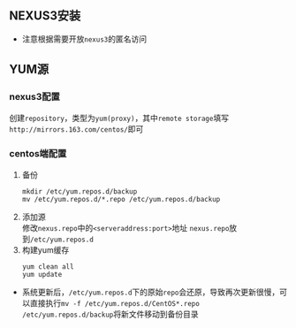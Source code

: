 ## NEXUS3安装

* 注意根据需要开放`nexus3`的匿名访问
## YUM源

### nexus3配置
创建`repository`，类型为`yum(proxy)`，其中`remote storage`填写`http://mirrors.163.com/centos/`即可
### centos端配置
1. 备份  
    ```
    mkdir /etc/yum.repos.d/backup
    mv /etc/yum.repos.d/*.repo /etc/yum.repos.d/backup
    ```
2. 添加源  
    修改`nexus.repo`中的`<serveraddress:port>`地址
    `nexus.repo`放到`/etc/yum.repos.d`
3. 构建yum缓存  
    ```
    yum clean all
    yum update
    ```
* 系统更新后，`/etc/yum.repos.d`下的原始`repo`会还原，导致再次更新很慢，可以直接执行`mv -f /etc/yum.repos.d/CentOS*.repo /etc/yum.repos.d/backup`将新文件移动到备份目录
